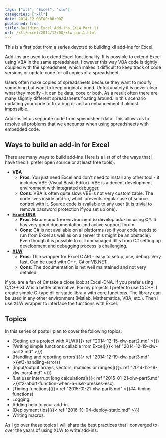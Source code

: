```yaml
---
tags: ["xll", "Excel", "xlw"]
categories: ["xll"]
date: 2014-12-08T00:00:00Z
published: true
title: Building Excel Add-ins (XLW Part 1)
url: /xll/excel/2014/12/08/xlw-part1.html
---
```


This is a first post from a series devoted to building xll add-ins for Excel.

Add-ins are used to extend Excel functionality. It is possible to extend Excel
using VBA in the same spreadsheet. However this way VBA code is tightly coupled
with the spreadsheet, which makes it difficult to keep track of code
versions or update code for all copies of a spreadsheet.

Users often make copies of spreadsheets because they want to modify something
but want to keep original around. Unfortunately it is never clear what they
modify - it can be data, code or both. As a result often there are many slightly
different spreadsheets floating around. In this scenario updating your code
to fix a bug or add an enhancement if almost impossible.

Add-ins let us separate code from spreadsheet data. This allows us to resolve
all problems that we encounter when using spreadsheets with embedded code.

## Ways to build an add-in for Excel

There are many ways to build add-ins. Here is a list of of the ways that I
have tried (I prefer open source or at least free tools):

* **VBA**
  * **Pros**: You just need Excel and don't need to install any other tool - it
    includes VBE (Visual Basic Editor).
    VBE is a decent development environment with integrated debugger.
  * **Cons**: VBA is often quite slow. VBE is not very customizable. The code
    lives inside add-in, which prevents regular use of source control with it.
    Source code is available to any user (it is trivial to remove password
    protection if you set up one).
* **[Excel-DNA](http://exceldna.codeplex.com)**
  * **Pros**: Mature and free environment to develop add-ins using C#. It has
    very good documentation and active support forum.
  * **Cons**: C# is not available on all platforms (so if your code needs to run
    from Excel as well as on a server this might be an obstacle). Even though
    it is possible to call unmanaged dll's from C# setting up development and
    debugging process is challenging.
* **[XLW](http://xlw.sourceforge.net)**
  * **Pros**: Thin wrapper for Excel C API - easy to setup, use, debug. Very
    fast. Can be used with C++, C# or VB.NET
  * **Cons**: The documentation is not well maintained and not very detailed.

If you are a fan of C# take a close look at Excel-DNA. If you prefer using C/C++
XLW is a better alternative. For my projects I prefer to use C/C++. I create
simple C-type dll or static library with core functions. The library can be used
in any other environment (Matlab, Mathematica, VBA, etc.). Then I use XLW
wrapper to interface the functions with Excel.

## Topics

In this series of posts I plan to cover the following topics:

* [Setting up a project with XLW]({{< ref "2014-12-15-xlw-part2.md" >}})
* [Writing simple functions callable from Excel]({{< ref "2014-12-19-xlw-part3.md" >}})
* [Handling and reporting errors]({{< ref "2014-12-19-xlw-part3.md" >}}#3-handling-errors)
* [Input/output arrays, vectors, matrices or ranges]({{< ref "2014-12-19-xlw-part4.md" >}})
* [Let user interrupt long calculations]({{< ref  "2015-01-21-xlw-part5.md" >}}#2-abort-function-when-a-user-presses-esc)
* [Timing functions]({{< ref "2015-01-21-xlw-part5.md" >}}#4-timing-functions)
* Logging.
* Adding help to your add-in.
* [Deployment tips]({{< ref "2016-10-04-deploy-static.md" >}})
* Writing macros.

As I go over these topics I will share the best practices that I converged to
over the years of using XLW to write add-ins.